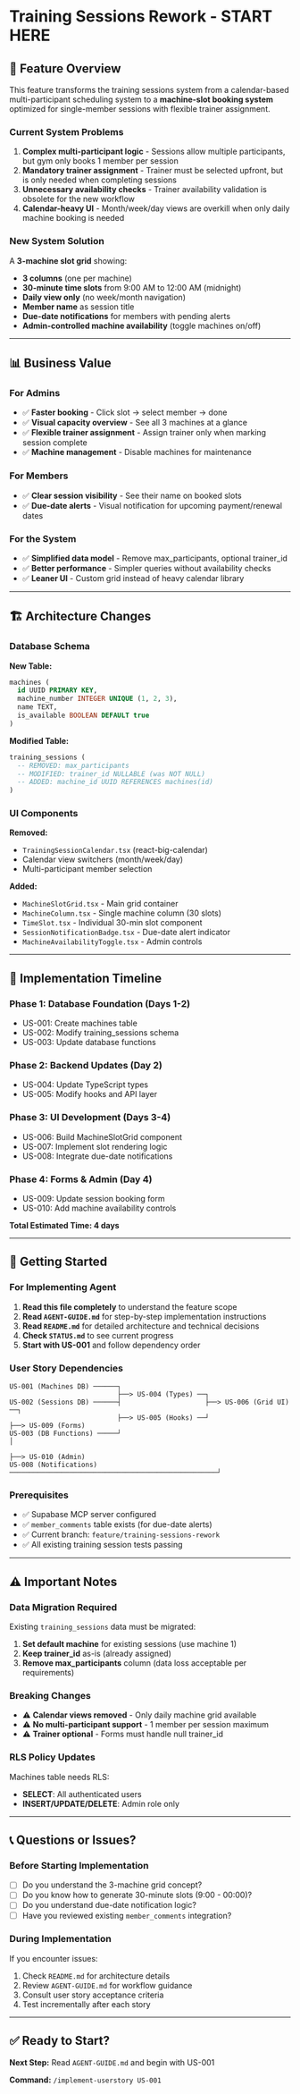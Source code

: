 # Training Sessions Rework - START HERE

## 🎯 Feature Overview

This feature transforms the training sessions system from a calendar-based multi-participant scheduling system to a **machine-slot booking system** optimized for single-member sessions with flexible trainer assignment.

### Current System Problems

1. **Complex multi-participant logic** - Sessions allow multiple participants, but gym only books 1 member per session
2. **Mandatory trainer assignment** - Trainer must be selected upfront, but is only needed when completing sessions
3. **Unnecessary availability checks** - Trainer availability validation is obsolete for the new workflow
4. **Calendar-heavy UI** - Month/week/day views are overkill when only daily machine booking is needed

### New System Solution

A **3-machine slot grid** showing:

- **3 columns** (one per machine)
- **30-minute time slots** from 9:00 AM to 12:00 AM (midnight)
- **Daily view only** (no week/month navigation)
- **Member name** as session title
- **Due-date notifications** for members with pending alerts
- **Admin-controlled machine availability** (toggle machines on/off)

---

## 📊 Business Value

### For Admins

- ✅ **Faster booking** - Click slot → select member → done
- ✅ **Visual capacity overview** - See all 3 machines at a glance
- ✅ **Flexible trainer assignment** - Assign trainer only when marking session complete
- ✅ **Machine management** - Disable machines for maintenance

### For Members

- ✅ **Clear session visibility** - See their name on booked slots
- ✅ **Due-date alerts** - Visual notification for upcoming payment/renewal dates

### For the System

- ✅ **Simplified data model** - Remove max_participants, optional trainer_id
- ✅ **Better performance** - Simpler queries without availability checks
- ✅ **Leaner UI** - Custom grid instead of heavy calendar library

---

## 🏗️ Architecture Changes

### Database Schema

**New Table:**

```sql
machines (
  id UUID PRIMARY KEY,
  machine_number INTEGER UNIQUE (1, 2, 3),
  name TEXT,
  is_available BOOLEAN DEFAULT true
)
```

**Modified Table:**

```sql
training_sessions (
  -- REMOVED: max_participants
  -- MODIFIED: trainer_id NULLABLE (was NOT NULL)
  -- ADDED: machine_id UUID REFERENCES machines(id)
)
```

### UI Components

**Removed:**

- `TrainingSessionCalendar.tsx` (react-big-calendar)
- Calendar view switchers (month/week/day)
- Multi-participant member selection

**Added:**

- `MachineSlotGrid.tsx` - Main grid container
- `MachineColumn.tsx` - Single machine column (30 slots)
- `TimeSlot.tsx` - Individual 30-min slot component
- `SessionNotificationBadge.tsx` - Due-date alert indicator
- `MachineAvailabilityToggle.tsx` - Admin controls

---

## 📅 Implementation Timeline

### Phase 1: Database Foundation (Days 1-2)

- US-001: Create machines table
- US-002: Modify training_sessions schema
- US-003: Update database functions

### Phase 2: Backend Updates (Day 2)

- US-004: Update TypeScript types
- US-005: Modify hooks and API layer

### Phase 3: UI Development (Days 3-4)

- US-006: Build MachineSlotGrid component
- US-007: Implement slot rendering logic
- US-008: Integrate due-date notifications

### Phase 4: Forms & Admin (Day 4)

- US-009: Update session booking form
- US-010: Add machine availability controls

**Total Estimated Time: 4 days**

---

## 🚀 Getting Started

### For Implementing Agent

1. **Read this file completely** to understand the feature scope
2. **Read `AGENT-GUIDE.md`** for step-by-step implementation instructions
3. **Read `README.md`** for detailed architecture and technical decisions
4. **Check `STATUS.md`** to see current progress
5. **Start with US-001** and follow dependency order

### User Story Dependencies

```
US-001 (Machines DB) ──────┐
                           ├──> US-004 (Types) ──┐
US-002 (Sessions DB) ──────┤                     ├──> US-006 (Grid UI) ──┐
                           ├──> US-005 (Hooks) ──┘                        ├──> US-009 (Forms)
US-003 (DB Functions) ─────┘                                              │
                                                                           ├──> US-010 (Admin)
US-008 (Notifications) ────────────────────────────────────────────────────┘
```

### Prerequisites

- ✅ Supabase MCP server configured
- ✅ `member_comments` table exists (for due-date alerts)
- ✅ Current branch: `feature/training-sessions-rework`
- ✅ All existing training session tests passing

---

## ⚠️ Important Notes

### Data Migration Required

Existing `training_sessions` data must be migrated:

1. **Set default machine** for existing sessions (use machine 1)
2. **Keep trainer_id** as-is (already assigned)
3. **Remove max_participants** column (data loss acceptable per requirements)

### Breaking Changes

- ⚠️ **Calendar views removed** - Only daily machine grid available
- ⚠️ **No multi-participant support** - 1 member per session maximum
- ⚠️ **Trainer optional** - Forms must handle null trainer_id

### RLS Policy Updates

Machines table needs RLS:

- **SELECT**: All authenticated users
- **INSERT/UPDATE/DELETE**: Admin role only

---

## 📞 Questions or Issues?

### Before Starting Implementation

- [ ] Do you understand the 3-machine grid concept?
- [ ] Do you know how to generate 30-minute slots (9:00 - 00:00)?
- [ ] Do you understand due-date notification logic?
- [ ] Have you reviewed existing `member_comments` integration?

### During Implementation

If you encounter issues:

1. Check `README.md` for architecture details
2. Review `AGENT-GUIDE.md` for workflow guidance
3. Consult user story acceptance criteria
4. Test incrementally after each story

---

## ✅ Ready to Start?

**Next Step:** Read `AGENT-GUIDE.md` and begin with US-001

**Command:** `/implement-userstory US-001`
